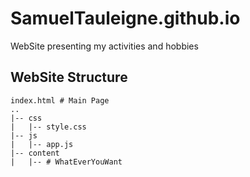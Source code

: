 # SamuelTauleigne.github.io
WebSite presenting my activities and hobbies

## WebSite Structure
```
index.html # Main Page
..
|-- css
|   |-- style.css
|-- js
|   |-- app.js
|-- content
|   |-- # WhatEverYouWant
```
